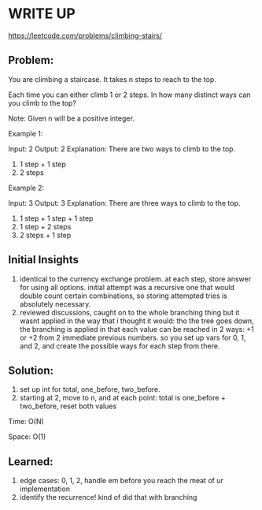 #  WRITE UP
https://leetcode.com/problems/climbing-stairs/

## Problem: 
You are climbing a staircase. It takes n steps to reach to the top.

Each time you can either climb 1 or 2 steps. In how many distinct ways can you climb to the top?

Note: Given n will be a positive integer.

Example 1:

Input: 2
Output: 2
Explanation: There are two ways to climb to the top.
1. 1 step + 1 step
2. 2 steps


Example 2:

Input: 3
Output: 3
Explanation: There are three ways to climb to the top.
1. 1 step + 1 step + 1 step
2. 1 step + 2 steps
3. 2 steps + 1 step

## Initial Insights
1. identical to the currency exchange problem. at each step, store answer for using all options. initial attempt was a recursive one that would double count certain combinations, so storing attempted tries is absolutely necessary.
2. reviewed discussions, caught on to the whole branching thing but it wasnt applied in the way that i thought it would: tho the tree goes down, the branching is applied in that each value can be reached in 2 ways: +1 or +2 from 2 immediate previous numbers. so you set up vars for 0, 1, and 2, and create the possible ways for each step from there.


## Solution:
1. set up int for total, one_before, two_before.
2. starting at 2, move to n, and at each point: total is one_before + two_before, reset both values

Time: O(N)

Space: O(1)


## Learned:
1. edge cases: 0, 1, 2, handle em before you reach the meat of ur implementation
2. identify the recurrence! kind of did that with branching